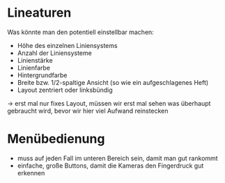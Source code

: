 # Lineaturen

Was könnte man den potentiell einstellbar machen:

- Höhe des einzelnen Liniensystems
- Anzahl der Liniensysteme
- Linienstärke
- Linienfarbe
- Hintergrundfarbe
- Breite bzw. 1/2-spaltige Ansicht (so wie ein aufgeschlagenes Heft)
- Layout zentriert oder linksbündig

-> erst mal nur fixes Layout, müssen wir erst mal sehen was überhaupt
   gebraucht wird, bevor wir hier viel Aufwand reinstecken

# Menübedienung

- muss auf jeden Fall im unteren Bereich sein, damit man gut rankommt
- einfache, große Buttons, damit die Kameras den Fingerdruck gut erkennen
